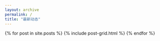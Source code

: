 ```yaml
---
layout: archive
permalink: /
title: "最新动态"
---
```


<div class="tiles">
{% for post in site.posts %}
	{% include post-grid.html %}
{% endfor %}
</div><!-- /.tiles -->

